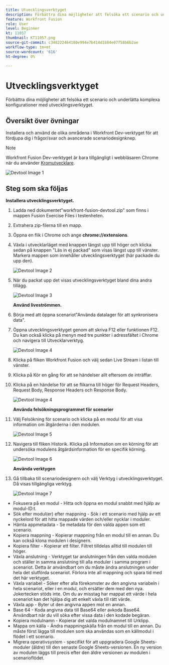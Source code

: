 ```yaml
---
title: Utvecklingsverktyget
description: Förbättra dina möjligheter att felsöka ett scenario och underlätta komplexa konfigurationer med DevTool.
feature: Workfront Fusion
role: User
level: Beginner
kt: 11057
thumbnail: KT11057.png
source-git-commit: c348222464180e994e7b414d1b84e07f58b6b2ae
workflow-type: tm+mt
source-wordcount: '616'
ht-degree: 0%

---
```



# Utvecklingsverktyget

Förbättra dina möjligheter att felsöka ett scenario och underlätta komplexa konfigurationer med utvecklingsverktyget.

## Översikt över övningar

Installera och använd de olika områdena i Workfront Dev-verktyget för att fördjupa dig i frågor/svar och avancerade scenariodesignknep.

>[!NOTE]
>
>Workfront Fusion Dev-verktyget är bara tillgängligt i webbläsaren Chrome när du använder [Kromutvecklare](https://developer.chrome.com/docs/devtools/).

![Devtool Image 1](../12-exercises/assets/devtool-walkthrough-1.png)

## Steg som ska följas

**Installera utvecklingsverktyget.**

1. Ladda ned dokumentet&quot;workfront-fusion-devtool.zip&quot; som finns i mappen Fusion Exercise Files i testenheten.
1. Extrahera zip-filerna till en mapp.
1. Öppna en flik i Chrome och ange **chrome://extensions**.
1. Växla i utvecklarläget med knappen längst upp till höger och klicka sedan på knappen &quot;Läs in ej packad&quot; som visas längst upp till vänster. Markera mappen som innehåller utvecklingsverktyget (här packade du upp den).

   ![Devtool Image 2](../12-exercises/assets/devtool-walkthrough-2.png)

1. När du packat upp det visas utvecklingsverktyget bland dina andra tillägg.

   ![Devtool Image 3](../12-exercises/assets/devtool-walkthrough-3.png)

   **Använd liveströmmen.**

1. Börja med att öppna scenariot&quot;Använda datalager för att synkronisera data&quot;.
1. Öppna utvecklingsverktyget genom att skriva F12 eller funktionen F12. Du kan också klicka på menyn med tre punkter i adressfältet i Chrome och navigera till Utvecklarverktyg.

   ![Devtool Image 4](../12-exercises/assets/navigate-to-devtools.png)

1. Klicka på fliken Workfront Fusion och välj sedan Live Stream i listan till vänster.
1. Klicka på Kör en gång för att se händelser allt eftersom de inträffar.
1. Klicka på en händelse för att se flikarna till höger för Request Headers, Request Body, Response Headers och Response Body.

   ![Devtool Image 4](../12-exercises/assets/devtool-walkthrough-4.png)

   **Använda felsökningsprogrammet för scenarier**

1. Välj Felsökning för scenario och klicka på en modul för att visa information om åtgärderna i den modulen.

   ![Devtool Image 5](../12-exercises/assets/devtool-walkthrough-5.png)

1. Navigera till fliken Historik. Klicka på Information om en körning för att undersöka modulens åtgärdsinformation för en specifik körning.

   ![Devtool Image 6](../12-exercises/assets/devtool-walkthrough-6.png)

   **Använda verktygen**

1. Gå tillbaka till scenariodesignern och välj Verktyg i utvecklingsverktyget. Då visas tillgängliga verktyg.

   ![Devtool Image 7](../12-exercises/assets/devtool-walkthrough-7.png)

+ Fokusera på en modul - Hitta och öppna en modul snabbt med hjälp av modul-ID:t.
+ Sök efter modul(er) efter mappning - Sök i ett scenario med hjälp av ett nyckelord för att hitta mappade värden och/eller nycklar i moduler.
+ Hämta appmetadata - Se metadata för den valda appen som ett scenario.
+ Kopiera mappning - Kopierar mappning från en modul till en annan. Du kan också klona modulen i designern.
+ Kopiera filter - Kopierar ett filter. Filtret tilldelas alltid till modulen till höger.
+ Växla anslutning - Verktyget tar anslutningen från den valda modulen och ställer in samma anslutning till alla moduler i samma program i scenariot. Detta är användbart om du måste ändra anslutningen under hela det slutförda scenariot. Förlora inte all mappning och spara tid med det här verktyget.
+ Växla variabel - Söker efter alla förekomster av den angivna variabeln i hela scenariot, eller i en modul, och ersätter dem med den nya. Jokertecken stöds inte. Om du av misstag har mappat ett värde i hela scenariot kan det hjälpa dig att enkelt växla till rätt värde.
+ Växla app - Byter ut den angivna appen mot en annan.
+ Base 64 - Koda angivna data till Base64 eller avkoda Base64. Användbart när du vill söka efter vissa data i den kodade begäran.
+ Kopiera modulnamn - Kopierar det valda modulnamnet till Urklipp.
+ Mappa om källa - Ändra mappningskälla från en modul till en annan. Du måste först lägga till modulen som ska användas som en källmodul i flödet i ett scenario.
+ Migrera operativsystem - specifikt för att uppgradera Google Sheets-moduler (äldre) till den senaste Google Sheets-versionen. En ny version av modulen läggs till precis efter den äldre versionen av modulen i scenarioflödet.
